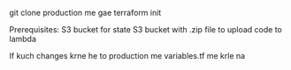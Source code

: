 git clone
production me gae
terraform init

Prerequisites:
S3 bucket for state
S3 bucket with .zip file to upload code to lambda

If kuch changes krne he to production me variables.tf me krle na
